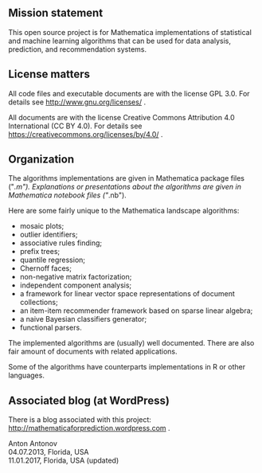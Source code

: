 
## Mission statement

This open source project is for Mathematica implementations of statistical and machine learning algorithms that can be used for data analysis, prediction, and recommendation systems.

## License matters

All code files and executable documents are with the license GPL 3.0. For details see http://www.gnu.org/licenses/ .

All documents are with the license Creative Commons Attribution 4.0 International (CC BY 4.0). For details see https://creativecommons.org/licenses/by/4.0/ .

## Organization

The algorithms implementations are given in Mathematica package files ("*.m"). Explanations or presentations about the algorithms are given in Mathematica notebook files ("*.nb").

Here are some fairly unique to the Mathematica landscape algorithms:
- mosaic plots;
- outlier identifiers;
- associative rules finding;
- prefix trees;
- quantile regression;
- Chernoff faces;
- non-negative matrix factorization;
- independent component analysis;
- a framework for linear vector space representations of document collections;
- an item-item recommender framework based on sparse linear algebra;
- a naive Bayesian classifiers generator;
- functional parsers.

The implemented algorithms are (usually) well documented. There are also fair amount of documents with related applications.

Some of the algorithms have counterparts implementations in R or other languages.

## Associated blog (at WordPress)

There is a blog associated with this project: http://mathematicaforprediction.wordpress.com .

Anton Antonov   
04.07.2013, Florida, USA   
11.01.2017, Florida, USA (updated)   

